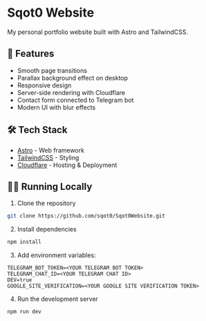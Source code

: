 # Sqot0 Website

My personal portfolio website built with Astro and TailwindCSS.

## 🚀 Features

- Smooth page transitions
- Parallax background effect on desktop
- Responsive design
- Server-side rendering with Cloudflare
- Contact form connected to Telegram bot
- Modern UI with blur effects

## 🛠️ Tech Stack

- [Astro](https://astro.build/) - Web framework
- [TailwindCSS](https://tailwindcss.com/) - Styling
- [Cloudflare](https://www.cloudflare.com/) - Hosting & Deployment

## 🏃‍♂️ Running Locally

1. Clone the repository

```bash
git clone https://github.com/sqot0/Sqot0Website.git
```

2. Install dependencies

```bash
npm install
```

3. Add environment variables:

```env
TELEGRAM_BOT_TOKEN=<YOUR TELEGRAM BOT TOKEN>
TELEGRAM_CHAT_ID=<YOUR TELEGRAM CHAT ID>
DEV=true
GOOGLE_SITE_VERIFICATION=<YOUR GOOGLE SITE VERIFICATION TOKEN>
```

4. Run the development server

```bash
npm run dev
```